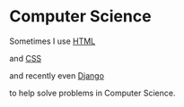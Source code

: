 # Computer Science
Sometimes I use [HTML](/wiki/HTML)
and [CSS](/wiki/CSS)
and recently even [Django](/wiki/Django)
to help solve problems in Computer Science.